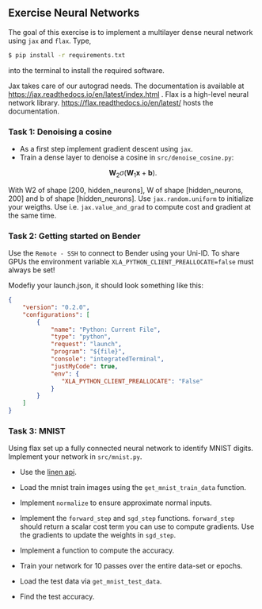 ## Exercise Neural Networks

The goal of this exercise is to implement a multilayer dense neural network using `jax` and `flax`.
Type,

```bash
$ pip install -r requirements.txt
```

into the terminal to install the required software.

Jax takes care of our autograd needs. The documentation is available at https://jax.readthedocs.io/en/latest/index.html . Flax is a high-level neural network library. https://flax.readthedocs.io/en/latest/ hosts the documentation.

### Task 1: Denoising a cosine
- As a first step implement gradient descent using `jax`. 
- Train a dense layer to denoise a cosine in `src/denoise_cosine.py`:

$$ \mathbf{W}_2 \sigma(\mathbf{W}_1 \mathbf{x} + \mathbf{b}). $$

With W2 of shape [200, hidden_neurons], W of shape [hidden_neurons, 200] and b of shape [hidden_neurons].
Use `jax.random.uniform` to initialize your weigths.
Use i.e. `jax.value_and_grad` to compute cost and gradient at the same time.


### Task 2: Getting started on Bender
Use the `Remote - SSH` to connect to Bender using your Uni-ID.
To share GPUs the environment variable `XLA_PYTHON_CLIENT_PREALLOCATE=false` must always be set!

Modefiy your launch.json, it should look something like this:
``` json
{
    "version": "0.2.0",
    "configurations": [
        {
            "name": "Python: Current File",
            "type": "python",
            "request": "launch",
            "program": "${file}",
            "console": "integratedTerminal",
            "justMyCode": true,
            "env": {
               "XLA_PYTHON_CLIENT_PREALLOCATE": "False"
            }
        }
    ]
}
```

### Task 3: MNIST
Using flax set up a fully connected neural network to identify MNIST digits.
Implement your network in `src/mnist.py`.
- Use the [linen api](https://flax.readthedocs.io/en/latest/api_reference/flax.linen.html).
- Load the mnist train images using the `get_mnist_train_data` function.
- Implement `normalize` to ensure approximate normal inputs.
- Implement the `forward_step` and `sgd_step` functions. `forward_step` should return a scalar cost term you can use to compute gradients. Use the gradients to update the weights in `sgd_step`.
- Implement a function to compute the accuracy.
- Train your network for 10 passes over the entire data-set or epochs.

- Load the test data via `get_mnist_test_data`.
- Find the test accuracy.
